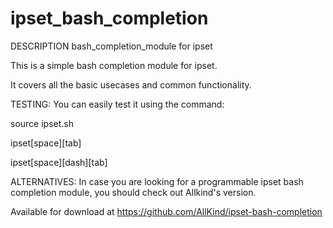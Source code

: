 # ipset_bash_completion

DESCRIPTION
bash_completion_module for ipset

This is a simple bash completion module for ipset.

It covers all the basic usecases and common functionality.


TESTING:
You can easily test it using the command:

source ipset.sh 

ipset[space][tab]

ipset[space][dash][tab]


ALTERNATIVES:
In case you are looking for a programmable ipset bash completion module,
you should check out Allkind's version.

Available for download at https://github.com/AllKind/ipset-bash-completion
